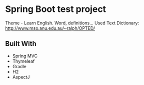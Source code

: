 # Spring Boot test project

Theme - Learn English. Word, definitions...
Used Text Dictionary: http://www.mso.anu.edu.au/~ralph/OPTED/ 

## Built With
* Spring MVC
* Thymeleaf
* Gradle
* H2
* AspectJ
